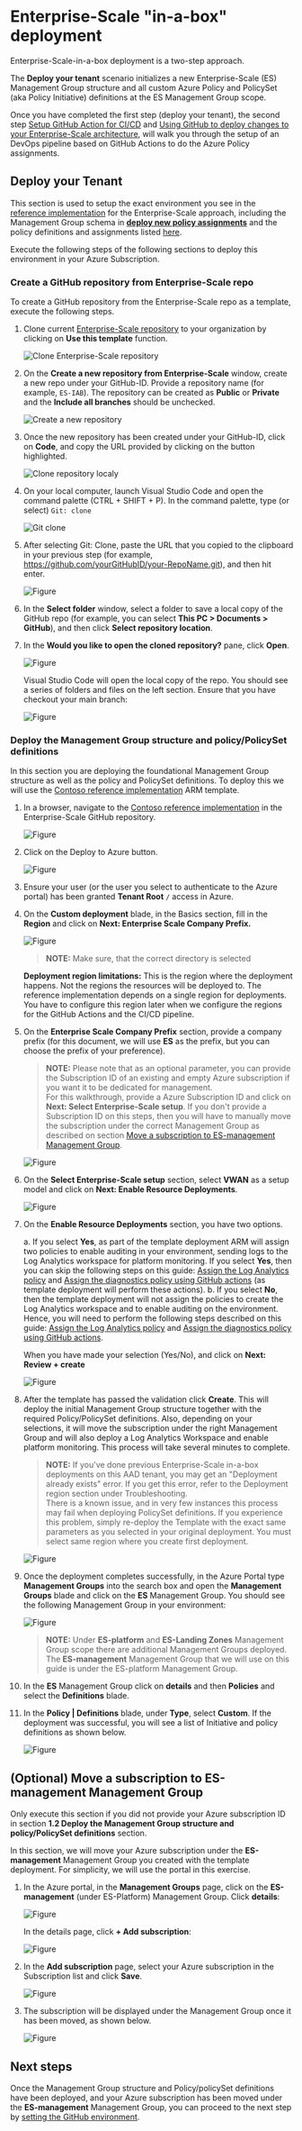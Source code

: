 # Enterprise-Scale "in-a-box" deployment

Enterprise-Scale-in-a-box deployment is a two-step approach.

The **Deploy your tenant** scenario initializes a new Enterprise-Scale (ES) Management Group structure and all custom Azure Policy and PolicySet (aka Policy Initiative) definitions at the ES Management Group scope.

Once you have completed the first step (deploy your tenant), the second step [Setup GitHub Action for CI/CD](./setup-git-cicd.md) and [Using GitHub to deploy changes to your Enterprise-Scale architecture](./use-git-pipeline.md), will walk you through the setup of an DevOps pipeline based on GitHub Actions to do the Azure Policy assignments.

## Deploy your Tenant

This section is used to setup the exact environment you see in the [reference implementation](../reference/contoso/Readme.md) for the Enterprise-Scale approach, including the Management Group schema in [**deploy new policy assignments**](../Deploy/deploy-new-policy-assignment.md#deployment-artifact-overview) and the policy definitions and assignments listed [here](../../azopsreference/3fc1081d-6105-4e19-b60c-1ec1252cf560/contoso/.AzState).

Execute the following steps of the following sections to deploy this environment in your Azure Subscription.

### Create a GitHub repository from Enterprise-Scale repo

To create a GitHub repository from the Enterprise-Scale repo as a template, execute the following steps.

1. Clone current [Enterprise-Scale repository](https://github.com/Azure/Enterprise-Scale) to your organization by clicking on **Use this template** function.

    ![Clone Enterprise-Scale repository](./media/wt-1.1-1.png)

2. On the **Create a new repository from Enterprise-Scale** window, create a new repo under your GitHub-ID. Provide a repository name (for example, `ES-IAB`). The repository can be created as **Public** or **Private** and the **Include all branches** should be unchecked.

    ![Create a new repository](./media/wt-1.1-2.png)

3. Once the new repository has been created under your GitHub-ID, click on **Code**, and copy the URL provided by clicking on the button highlighted.

    ![Clone repository localy](./media/wt-1.1-3.png)

4. On your local computer, launch Visual Studio Code and open the command palette (CTRL + SHIFT + P). In the command palette, type (or select) ```Git: clone```

    ![Git clone](./media/wt-1.1-4.png)

5. After selecting Git: Clone, paste the URL that you copied to the clipboard in your previous step (for example, https://github.com/yourGitHubID/your-RepoName.git), and then hit enter.

    ![_Figure_](./media/wt-1.1-5.png)

6. In the **Select folder** window, select a folder to save a local copy of the GitHub repo (for example, you can select **This PC > Documents > GitHub**), and then click **Select repository location**.

7. In the **Would you like to open the cloned repository?** pane, click **Open**.

    ![_Figure_](./media/wt-1.1-6.png)

    Visual Studio Code will open the local copy of the repo. You should see a series of folders and files on the left section. Ensure that you have checkout your main branch:

    ![_Figure_](./media/wt-1.1-7.png)

### Deploy the Management Group structure and policy/PolicySet definitions

In this section you are deploying the foundational Management Group structure as well as the policy and PolicySet definitions. To deploy this we will use the [Contoso reference implementation](../reference/contoso/Readme.md)
ARM template.

1. In a browser, navigate to the [Contoso reference implementation](../reference/contoso/Readme.md) in the Enterprise-Scale GitHub repository.

    ![_Figure_](./media/wt-1.2-1.png)

2. Click on the Deploy to Azure button.

    ![_Figure_](./media/wt-1.2-2.png)

3. Ensure your user (or the user you select to authenticate to the Azure portal) has been granted **Tenant Root** `/` access in Azure.

4. On the **Custom deployment** blade, in the Basics section, fill in the **Region** and click on **Next: Enterprise Scale Company Prefix.**

    ![_Figure_](./media/wt-1.2-3.png)

    > **NOTE:**
    > Make sure, that the correct directory is selected

    **Deployment region limitations:** This is the region where the deployment happens. Not the regions the resources will be deployed to. The reference implementation depends on a single region for deployments. You have to configure this region later when we configure the regions for the GitHub Actions and the CI/CD pipeline.

5. On the **Enterprise Scale Company Prefix** section, provide a company prefix (for this document, we will use **ES** as the prefix, but you can choose the prefix of your preference).

    > **NOTE:**
    > Please note that as an optional parameter, you can provide the Subscription ID of an existing and empty Azure subscription if you want it to be dedicated for management.  
    > For this walkthrough, provide a Azure Subscription ID and click on **Next: Select Enterprise-Scale setup**. If you don't provide a Subscription ID on this steps, then you will have to manually move the subscription under the correct Management Group as described on section [Move a subscription to ES-management Management Group](#optional-move-a-subscription-to-es-management-management-group).

    ![_Figure_](./media/wt-1.2-4.png)

6. On the **Select Enterprise-Scale setup** section, select **VWAN** as a setup model and click on **Next: Enable Resource Deployments**.

    ![_Figure_](./media/wt-1.2-5.png)

7. On the **Enable Resource Deployments** section, you have two options.

    a. If you select **Yes**, as part of the template deployment ARM will assign two policies to enable auditing in your environment, sending logs to the Log Analytics workspace for platform monitoring. If you select **Yes**, then you can skip the following steps on this guide: [Assign the Log Analytics policy](./use-git-pipeline.md#optional-assign-the-log-analytics-policy) and [Assign the diagnostics policy using GitHub actions](./use-git-pipeline.md#optional-Assign-the-diagnostics-policy-using-github-actions) (as template deployment will perform these actions).
    b. If you select **No**, then the template deployment will not assign the policies to create the Log Analytics workspace and to enable auditing on the environment. Hence, you will need to perform the following steps described on this guide: [Assign the Log Analytics policy](./use-git-pipeline.md#optional-assign-the-log-analytics-policy) and [Assign the diagnostics policy using GitHub actions](./use-git-pipeline.md#optional-Assign-the-diagnostics-policy-using-github-actions).

    When you have made your selection (Yes/No), and click on **Next: Review + create**

    ![_Figure_](./media/wt-1.2-6.png)

8. After the template has passed the validation click **Create**. This will deploy the initial Management Group structure together with the required Policy/PolicySet definitions. Also, depending on your selections, it will move the subscription under the right Management Group and will also deploy a Log Analytics Workspace and enable platform monitoring. This process will take several minutes to complete.

    > **NOTE:**
    > If you've done previous Enterprise-Scale in-a-box deployments on this AAD tenant, you may get an "Deployment already exists" error. If you get this error, refer to the Deployment region section under Troubleshooting.  
    > There is a known issue, and in very few instances this process may fail when deploying PolicySet definitions. If you experience this problem, simply re-deploy the Template with the exact same parameters as you selected in your original deployment. You must select same region where you create first deployment.

    ![_Figure_](./media/wt-1.2-7.png)

9. Once the deployment completes successfully, in the Azure Portal type **Management Groups** into the search box and open the **Management Groups** blade and click on the **ES** Management Group. You should see the following Management Group in your environment:

    ![_Figure_](./media/wt-1.2-8.png)

    > **NOTE:**
    > Under **ES-platform** and **ES-Landing Zones** Management Group scope there are additional Management Groups deployed. The **ES-management** Management Group that we will use on this guide is under the ES-platform Management Group.

10. In the **ES** Management Group click on **details** and then **Policies** and select the **Definitions** blade.

11. In the **Policy | Definitions** blade, under **Type**, select **Custom**. If the deployment was successful, you will see a list of Initiative and policy definitions as shown below.

    ![_Figure_](./media/wt-1.2-9.png)

## (Optional) Move a subscription to ES-management Management Group

Only execute this section if you did not provide your Azure subscription ID in section **1.2 Deploy the Management Group structure and policy/PolicySet definitions** section.

In this section, we will move your Azure subscription under the **ES-management** Management Group you created with the template deployment. For simplicity, we will use the portal in this exercise.

1. In the Azure portal, in the **Management Groups** page, click on the **ES-management** (under ES-Platform) Management Group. Click **details**:

    ![_Figure_](./media/wt-1.3-1.png)

    In the details page, click **+ Add subscription**:

    ![_Figure_](./media/wt-1.3-2.png)

2. In the **Add subscription** page, select your Azure subscription in the Subscription list and click **Save**.

    ![_Figure_](./media/wt-1.3-3.png)

3. The subscription will be displayed under the Management Group once it has been moved, as shown below.

    ![_Figure_](./media/wt-1.3-4.png)

## Next steps

Once the Management Group structure and Policy/policySet definitions have been deployed, and your Azure subscription has been moved under the **ES-management** Management Group, you can proceed to the next step by [setting the GitHub environment](./setup-git-cicd.md).
